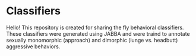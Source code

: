 # Classifiers

Hello! This repository is created for sharing the fly behavioral classifiers. These classifiers were generated using JABBA and were traind to annotate sexually monomorphic (approach) and dimorphic (lunge vs. headbutt) aggressive behaviors. 

